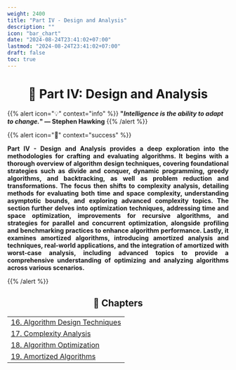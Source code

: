 ```yaml
---
weight: 2400
title: "Part IV - Design and Analysis"
description: ""
icon: "bar_chart"
date: "2024-08-24T23:41:02+07:00"
lastmod: "2024-08-24T23:41:02+07:00"
draft: false
toc: true
---
```

<center>

# 📘 Part IV: Design and Analysis

</center>

{{% alert icon="💡" context="info" %}}
<strong>"<em>Intelligence is the ability to adapt to change.</em>" — Stephen Hawking</strong>
{{% /alert %}}

{{% alert icon="📘" context="success" %}}
<p style="text-align: justify;">
<strong>Part IV - Design and Analysis provides a deep exploration into the methodologies for crafting and evaluating algorithms. It begins with a thorough overview of algorithm design techniques, covering foundational strategies such as divide and conquer, dynamic programming, greedy algorithms, and backtracking, as well as problem reduction and transformations. The focus then shifts to complexity analysis, detailing methods for evaluating both time and space complexity, understanding asymptotic bounds, and exploring advanced complexity topics. The section further delves into optimization techniques, addressing time and space optimization, improvements for recursive algorithms, and strategies for parallel and concurrent optimization, alongside profiling and benchmarking practices to enhance algorithm performance. Lastly, it examines amortized algorithms, introducing amortized analysis and techniques, real-world applications, and the integration of amortized with worst-case analysis, including advanced topics to provide a comprehensive understanding of optimizing and analyzing algorithms across various scenarios.</strong>
</p>
{{% /alert %}}

<center>

## **🧠 Chapters**

</center>

<div class="container mt-4">
    <div class="row">
        <div class="col-md-12">
            <table class="table table-hover">
                <tbody>
                    <tr>
                        <td><a href="/docs/part-iv/chapter-16/" class="text-decoration-none">16. Algorithm Design Techniques</a></td>
                    </tr>
                    <tr>
                        <td><a href="/docs/part-iv/chapter-17/" class="text-decoration-none">17. Complexity Analysis</a></td>
                    </tr>
                    <tr>
                        <td><a href="/docs/part-iv/chapter-18/" class="text-decoration-none">18. Algorithm Optimization</a></td>
                    </tr>
                    <tr>
                        <td><a href="/docs/part-iv/chapter-19/" class="text-decoration-none">19. Amortized Algorithms</a></td>
                    </tr>
                </tbody>
            </table>
        </div>
    </div>
</div>
